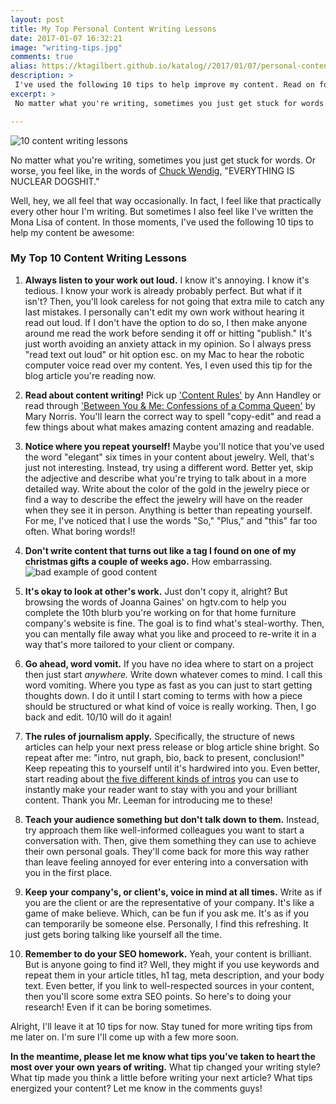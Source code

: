 ```yaml
---
layout: post
title: My Top Personal Content Writing Lessons
date: 2017-01-07 16:32:21
image: "writing-tips.jpg"
comments: true
alias: https://ktagilbert.github.io/katalog//2017/01/07/personal-content-marketing-lessons.html
description: >
 I've used the following 10 tips to help improve my content. Read on for some content writing tips to make your next piece be awesome!
excerpt: >
 No matter what you're writing, sometimes you just get stuck for words. Or worse, you feel like, in the words of Chuck Wendig, "EVERYTHING IS NUCLEAR DOGSHIT."

---
```


![10 content writing lessons](/katalog/assets/writing-tips.jpg)

No matter what you're writing, sometimes you just get stuck for words. Or worse, you feel like, in the words of [Chuck Wendig](http://terribleminds.com/ramble/2014/03/11/the-varied-emotional-stages-of-writing-a-book/), "EVERYTHING IS NUCLEAR DOGSHIT."

Well, hey, we all feel that way occasionally. In fact, I feel like that practically every other hour I'm writing. But sometimes I also feel like I've written the Mona Lisa of content. In those moments, I've used the following 10 tips to help my content be awesome:


### My Top 10 Content Writing Lessons


1. **Always listen to your work out loud.** I know it's annoying. I know it's tedious. I know your work is already probably perfect. But what if it isn't? Then, you'll look careless for not going that extra mile to catch any last mistakes. I personally can't edit my own work without hearing it read out loud. If I don't have the option to do so, I then make anyone around me read the work before sending it off or hitting "publish." It's just worth avoiding an anxiety attack in my opinion. So I always press "read text out loud" or hit option esc. on my Mac to hear the robotic computer voice read over my content. Yes, I even used this tip for the blog article you're reading now.

2. **Read about content writing!** Pick up ['Content Rules'](https://www.amazon.com/dp/B008733UFY/ref=dp-kindle-redirect?_encoding=UTF8&btkr=1) by Ann Handley or read through ['Between You & Me: Confessions of a Comma Queen'](https://www.amazon.com/Between-You-Me-Confessions-Comma/dp/0393352145) by Mary Norris. You'll learn the correct way to spell "copy-edit" and read a few things about what makes amazing content amazing and readable.

3. **Notice where you repeat yourself!** Maybe you'll notice that you've used the word "elegant" six times in your content about jewelry. Well, that's just not interesting. Instead, try using a different word. Better yet, skip the adjective and describe what you're trying to talk about in a more detailed way. Write about the color of the gold in the jewelry piece or find a way to describe the effect the jewelry will have on the reader when they see it in person. Anything is better than repeating yourself. For me, I've noticed that I use the words "So," "Plus," and "this" far too often. What boring words!!

4. **Don't write content that turns out like a tag I found on one of my christmas gifts a couple of weeks ago.** How embarrassing.
![bad example of good content](/katalog/assets/bad-example.jpg)

5. **It's okay to look at other's work.** Just don't copy it, alright? But browsing the words of Joanna Gaines' on hgtv.com to help you complete the 10th blurb you're working on for that home furniture company's website is fine. The goal is to find what's steal-worthy. Then, you can mentally file away what you like and proceed to re-write it in a way that's more tailored to your client or company.

6. **Go ahead, word vomit.** If you have no idea where to start on a project then just start *anywhere.* Write down whatever comes to mind. I call this word vomiting. Where you type as fast as you can just to start getting thoughts down. I do it until I start coming to terms with how a piece should be structured or what kind of voice is really working. Then, I go back and edit. 10/10 will do it again!

7. **The rules of journalism apply.** Specifically, the structure of news articles can help your next press release or blog article shine bright. So repeat after me: "intro, nut graph, bio, back to present, conclusion!" Keep repeating this to yourself until it's hardwired into you. Even better, start reading about [the five different kinds of intros](http://www.chriswheal.com/how-to/write-intros/) you can use to instantly make your reader want to stay with you and your brilliant content. Thank you Mr. Leeman for introducing me to these!

8. **Teach your audience something but don't talk down to them.** Instead, try approach them like well-informed colleagues you want to start a conversation with. Then, give them something they can use to achieve their own personal goals. They'll come back for more this way rather than leave feeling annoyed for ever entering into a conversation with you in the first place.

9. **Keep your company's, or client's, voice in mind at all times.** Write as if you are the client or are the representative of your company. It's like a game of make believe. Which, can be fun if you ask me. It's as if you can temporarily be someone else. Personally, I find this refreshing. It just gets boring talking like yourself all the time.

10. **Remember to do your SEO homework.** Yeah, your content is brilliant. But is anyone going to find it? Well, they might if you use keywords and repeat them in your article titles, h1 tag, meta description, and your body text. Even better, if you link to well-respected sources in your content, then you'll score some extra SEO points. So here's to doing your research! Even if it can be boring sometimes.

Alright, I'll leave it at 10 tips for now. Stay tuned for more writing tips from me later on. I'm sure I'll come up with a few more soon.

**In the meantime, please let me know what tips you've taken to heart the most over your own years of writing.** What tip changed your writing style? What tip made you think a little before writing your next article? What tips energized your content? Let me know in the comments guys!
